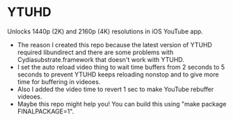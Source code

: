 # YTUHD

Unlocks 1440p (2K) and 2160p (4K) resolutions in iOS YouTube app.
- The reason I created this repo because the latest version of YTUHD required libundirect and there are some problems with Cydiasubstrate.framework that doesn't work with YTUHD.
- I set the auto reload video thing to wait time buffers from 2 seconds to 5 seconds to prevent YTUHD keeps reloading nonstop and to give more time for buffering in videoes.
- Also I added the video time to revert 1 sec to make YouTube rebuffer videoes.
- Maybe this repo might help you! You can build this using "make package FINALPACKAGE=1".
